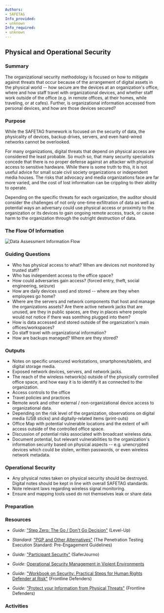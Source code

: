 ```yaml
---
Authors:
- SAFETAG
Info_provided:
- unknown
Info_required:
- unknown
---
```


## Physical and Operational Security

### Summary

The organizational security methodology is focused on how to mitigate against threats that occur because of the arrangement of digital assets in the physical world -- how secure are the devices at an organization's office, where and how staff travel with organizational devices, and whether staff work outside of the office (e.g. in remote offices, at their homes, while traveling, or at cafes).  Further, is organizational information accessed from personal devices, and how are those devices secured?

### Purpose
While the SAFETAG framework is focused on the security of data, the physicality of devices, backup drives, servers, and even hard-wired networks cannot be overlooked.

For many organizations, digital threats that depend on physical access are considered the least probable. So much so, that many security specialists concede that there is no proper defense against an attacker with physical access to sensitive hardware. While there is some truth to this, it is not useful advice for small scale civil society organizations or independent media houses. The risks that advocacy and media organizations face are far more varied, and the cost of lost information can be crippling to their ability to operate.

Depending on the specific threats for each organization, the auditor should consider the challenges of not only one-time exfiltration of data as well as potential ways an adversary could use physical access or proximity to the organization or its devices to gain ongoing remote access, track, or cause harm to the organization through the outright destruction of data.

### The Flow Of Information
![Data Assessment Information Flow](images/info_flows/physical_assessment.svg)

### Guiding Questions

* Who has physical access to what? When are devices not monitored by trusted staff?
* Who has independent access to the office space?
* How could adversaries gain access? (forced entry, theft, social engineering, seizure)
* How are daily devices used and stored -- where are they when employees go home?
* Where are the servers and network components that host and manage the organizations assets? Are there active network jacks that are unused, are they in public spaces, are they in places where people would not notice if there was somthing plugged into them?
* How is data accessed and stored outside of the organization's main offices/workspaces?
* Do staff travel with organizational information?
* How are backups managed? Where are they stored?




### Outputs

 * Notes on specific unsecured workstations, smartphones/tablets, and digital storage media.
 * Exposed network devices, servers, and network jacks.
 * The reach of the wireless network(s) outside of the physically controlled office space, and how easy it is to identify it as connected to the organization.
 * Access controls to the office
 * Travel policies and practices
 * Remote work and other external / non-organizational device access to organizational data.
 * Depending on the risk level of the organization, observations on digital media (USB sticks) and digitally-related items (print-outs)
* Office Map with potential vulnerable locations and the extent of wifi access outside of the controlled office space.
* Discussion of potential risks associated with broadcast wireless data.
* Document potential, but relevant vulnerabilities to the organization's information security based on physical aspects -- e.g. unencrypted devices which could be stolen, written passwords, or even wireless network metadata.

### Operational Security

* Any physical notes taken on physical security should be destroyed. Digital notes should be kept in line with overall SAFETAG standards.
* Note relevant laws regarding wireless signal monitoring.
* Ensure and mapping tools used do not themselves leak or share data

### Preparation




### Resources

<div class="greybox">

  * *Guide:* ["Step Zero: The Go / Don't Go Decision"](https://www.level-up.cc/before-an-event/planning-your-training-event/) (Level-Up)

  * *Standard:* ["PGP and Other Alternatives"](http://www.pentest-standard.org/index.php/Pre-engagement#PGP_and_Other_Alternatives) (The Penetration Testing Execution Standard: Pre-Engagement Guidelines)

  * *Guide:* ["Participant Security"](https://saferjourno.internews.org/pdf/SaferJourno_Guide.pdf#page=10) (SaferJourno)

  * *Guide:* [Operational Security Management in Violent Environments](http://www.odihpn.org/index.php?option=com_k2&view=item&layout=item&id=3159)

  * *Guide:* ["Workbook on Security: Practical Steps for Human Rights Defender at Risk"](https://www.frontlinedefenders.org/en/resource-publication/workbook-security-practical-steps-human-rights-defenders-risk) (Frontline Defenders)

  * *Guide:* ["Protect your Information from Physical Threats"](https://securityinabox.org/en/guide/physical) (Frontline Defenders)

</div>

### Activities